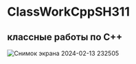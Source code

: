 # ClassWorkCppSH311
## классные работы по C++
![Снимок экрана 2024-02-13 232505](https://github.com/KorzhovMatvei/ClassWorkCppSH311/assets/159914237/63cb9f43-6013-4230-989a-8f9321c543b9)
